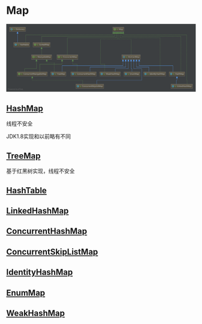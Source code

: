 # Map
![](../../resources/image/Map.png "map")
## [HashMap](map/HashMap.md)
线程不安全

JDK1.8实现和以前略有不同
## [TreeMap](map/TreeMap.md)
基于红黑树实现，线程不安全
## [HashTable](map/HashTable.md)
## [LinkedHashMap](map/LinkedHashMap.md)
## [ConcurrentHashMap](map/ConcurrentHashMap.md)
## [ConcurrentSkipListMap](map/ConcurrentSkipListMap.md)
## [IdentityHashMap](map/IdentityHashMap.md)
## [EnumMap](map/EnumMap.md)
## [WeakHashMap](map/WeakHashMap.md)